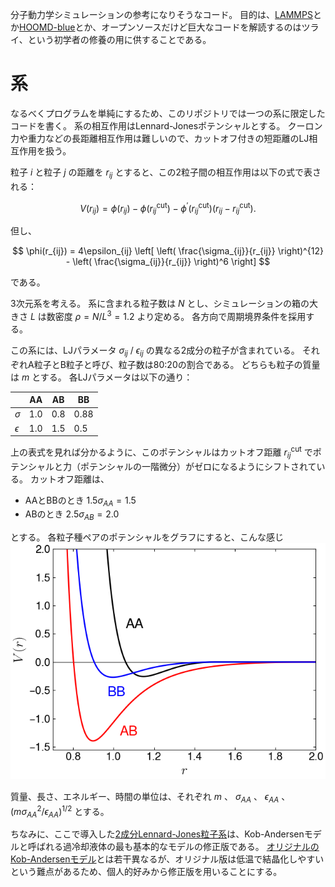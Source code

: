 分子動力学シミュレーションの参考になりそうなコード。
目的は、[LAMMPS](https://github.com/lammps/lammps)とか[HOOMD-blue](https://github.com/glotzerlab/hoomd-blue)とか、オープンソースだけど巨大なコードを解読するのはツライ、という初学者の修養の用に供することである。

# 系

なるべくプログラムを単純にするため、このリポジトリでは一つの系に限定したコードを書く。
系の相互作用はLennard-Jonesポテンシャルとする。
クーロン力や重力などの長距離相互作用は難しいので、カットオフ付きの短距離のLJ相互作用を扱う。

粒子 $i$ と粒子 $j$ の距離を $r_{ij}$
とすると、この2粒子間の相互作用は以下の式で表される：

$$
V(r_{ij}) = \phi(r_{ij}) - \phi(r_{ij}^\mathrm{cut}) - \phi^\prime(r_{ij}^\mathrm{cut}) (r_{ij} - r^\mathrm{cut}_{ij}).
$$

但し、

$$
\phi(r_{ij}) = 4\epsilon_{ij} \left[ \left( \frac{\sigma_{ij}}{r_{ij}} \right)^{12} - \left( \frac{\sigma_{ij}}{r_{ij}} \right)^6 \right]
$$

である。

3次元系を考える。 系に含まれる粒子数は $N$
とし、シミュレーションの箱の大きさ $L$ は数密度 $\rho = N/L^3 = 1.2$
より定める。 各方向で周期境界条件を採用する。

この系には、LJパラメータ $\sigma_{ij}$ / $\epsilon_{ij}$
の異なる2成分の粒子が含まれている。
それぞれA粒子とB粒子と呼び、粒子数は80:20の割合である。
どちらも粒子の質量は $m$ とする。 各LJパラメータは以下の通り：

  |            | AA  | AB  | BB   |
  |------------|-----|-----|------|
  | $\sigma$   | 1.0 | 0.8 | 0.88 |
  | $\epsilon$ | 1.0 | 1.5 | 0.5  |

上の表式を見れば分かるように、このポテンシャルはカットオフ距離
$r_{ij}^\mathrm{cut}$
でポテンシャルと力（ポテンシャルの一階微分）がゼロになるようにシフトされている。
カットオフ距離は、

-   AAとBBのとき $1.5\sigma_{AA} = 1.5$
-   ABのとき $2.5\sigma_{AB} = 2.0$

とする。 各粒子種ペアのポテンシャルをグラフにすると、こんな感じ
![](./potential.png)

質量、長さ、エネルギー、時間の単位は、それぞれ $m$ 、 $\sigma_{AA}$ 、
$\epsilon_{AA}$ 、 $(m\sigma_{AA}^2/\epsilon_{AA})^{1/2}$ とする。

ちなみに、ここで導入した[2成分Lennard-Jones粒子系](https://doi.org/10.1063/5.0004093)は、Kob-Andersenモデルと呼ばれる過冷却液体の最も基本的なモデルの修正版である。
[オリジナルのKob-Andersenモデル](https://doi.org/10.1103/physreve.51.4626)とは若干異なるが、オリジナル版は低温で結晶化しやすいという難点があるため、個人的好みから修正版を用いることにする。
